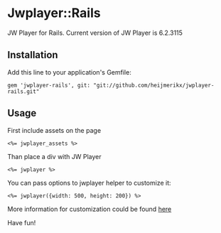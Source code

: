 # Jwplayer::Rails

JW Player for Rails. Current version of JW Player is 6.2.3115

## Installation

Add this line to your application's Gemfile:

    gem 'jwplayer-rails', git: "git://github.com/heijmerikx/jwplayer-rails.git"

## Usage

First include assets on the page

    <%= jwplayer_assets %>

Than place a div with JW Player

    <%= jwplayer %>

You can pass options to jwplayer helper to customize it:

    <%= jwplayer({width: 500, height: 200}) %>

More information for customization could be found [here](http://www.longtailvideo.com/support/jw-player/28839/embedding-the-player)

Have fun!

